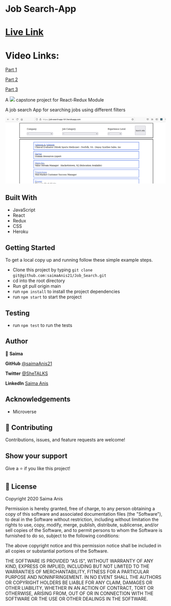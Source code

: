 # Job Search-App
# [Live Link](https://job-search-app-102.herokuapp.com/)
# Video Links:
[Part 1 ](https://www.loom.com/share/3d579f5c6ab249c3b7feb129eaa8f8da?sharedAppSource=personal_library)

[Part 2](https://www.loom.com/share/8f64afc65fdc4454a71e19bd221fb2af?sharedAppSource=personal_library)

[Part 3](https://www.loom.com/share/675264d7d0c2477a9fd5b6af6d7ef1b2?sharedAppSource=personal_library)

A  ![](https://img.shields.io/badge/Microverse-blueviolet)  capstone project for React-Redux Module

A job search App for searching jobs using different filters

![](screenshot.png)
## Built With

- JavaScript
- React
- Redux
- CSS
- Heroku

## Getting Started

To get a local copy up and running follow these simple example steps.

- Clone this project by typing ```git clone git@github.com:saimaAnis21/Job_Search.git```
- cd into the root directory
- Run git pull origin main
- run ```npm install``` to install the project dependencies
- run ```npm start``` to start the project

## Testing
- run ```npm test``` to run the tests


## Author

👤 **Saima**

**GitHub** [@saimaAnis21](https://github.com/saimaAnis21)

**Twitter** [@SheTALKS](https://twitter.com/SheTALKS6)

**LinkedIn** [Saima Anis](https://www.linkedin.com/in/saima-anis-3a07921b2/)

## Acknowledgements
- Microverse

## 🤝 Contributing

Contributions, issues, and feature requests are welcome!


## Show your support

Give a ⭐️ if you like this project!

## 📝 License

Copyright 2020 Saima Anis

Permission is hereby granted, free of charge, to any person obtaining a copy of this software and associated documentation files (the "Software"), to deal in the Software without restriction, including without limitation the rights to use, copy, modify, merge, publish, distribute, sublicense, and/or sell copies of the Software, and to permit persons to whom the Software is furnished to do so, subject to the following conditions:

The above copyright notice and this permission notice shall be included in all copies or substantial portions of the Software.

THE SOFTWARE IS PROVIDED "AS IS", WITHOUT WARRANTY OF ANY KIND, EXPRESS OR IMPLIED, INCLUDING BUT NOT LIMITED TO THE WARRANTIES OF MERCHANTABILITY, FITNESS FOR A PARTICULAR PURPOSE AND NONINFRINGEMENT. IN NO EVENT SHALL THE AUTHORS OR COPYRIGHT HOLDERS BE LIABLE FOR ANY CLAIM, DAMAGES OR OTHER LIABILITY, WHETHER IN AN ACTION OF CONTRACT, TORT OR OTHERWISE, ARISING FROM, OUT OF OR IN CONNECTION WITH THE SOFTWARE OR THE USE OR OTHER DEALINGS IN THE SOFTWARE.
